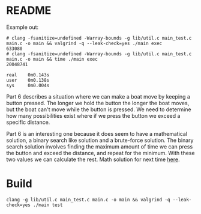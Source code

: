 # README

Example out:
```
# clang -fsanitize=undefined -Warray-bounds -g lib/util.c main_test.c main.c -o main && valgrind -q --leak-check=yes ./main exec
633080
# clang -fsanitize=undefined -Warray-bounds -g lib/util.c main_test.c main.c -o main && time ./main exec
20048741

real    0m0.143s
user    0m0.138s
sys     0m0.004s
```

Part 6 describes a situation where we can make a boat move by keeping a button
pressed. The longer we hold the button the longer the boat moves, but the boat
can't move while the button is pressed. We need to determine how many
possibilities exist where if we press the button we exceed a specific distance.

Part 6 is an interesting one because it does seem to have a mathematical
solution, a binary search like solution and a brute-force solution. The binary
search solution involves finding the maximum amount of time we can press the
button and exceed the distance, and repeat for the minimum. With these two
values we can calculate the rest. Math solution for next time [here](https://old.reddit.com/r/adventofcode/comments/18cf2s4/2023_day_6_part_2_solved_just_using_math/).



# Build

```
clang -g lib/util.c main_test.c main.c -o main && valgrind -q --leak-check=yes ./main test
```
